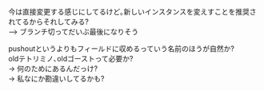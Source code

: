 今は直接変更する感じにしてるけど｡新しいインスタンスを変えすことを推奨されてるからそれしてみる?  
--> ブランチ切ってだいぶ最後になりそう

pushoutというよりもフィールドに収めるっていう名前のほうが自然か?  
oldテトリミノ､oldゴーストって必要か?  
-> 何のためにあるんだっけ?  
-> 私なにか勘違いしてるかも?  